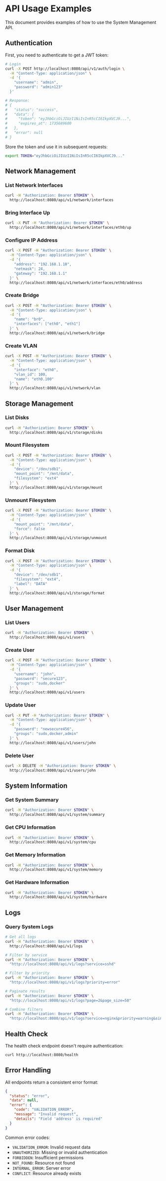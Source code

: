 # API Usage Examples

This document provides examples of how to use the System Management API.

## Authentication

First, you need to authenticate to get a JWT token:

```bash
# Login
curl -X POST http://localhost:8080/api/v1/auth/login \
  -H "Content-Type: application/json" \
  -d '{
    "username": "admin",
    "password": "admin123"
  }'

# Response:
# {
#   "status": "success",
#   "data": {
#     "token": "eyJhbGciOiJIUzI1NiIsInR5cCI6IkpXVCJ9...",
#     "expires_at": 1735689600
#   },
#   "error": null
# }
```

Store the token and use it in subsequent requests:

```bash
export TOKEN="eyJhbGciOiJIUzI1NiIsInR5cCI6IkpXVCJ9..."
```

## Network Management

### List Network Interfaces

```bash
curl -H "Authorization: Bearer $TOKEN" \
  http://localhost:8080/api/v1/network/interfaces
```

### Bring Interface Up

```bash
curl -X PUT -H "Authorization: Bearer $TOKEN" \
  http://localhost:8080/api/v1/network/interfaces/eth0/up
```

### Configure IP Address

```bash
curl -X POST -H "Authorization: Bearer $TOKEN" \
  -H "Content-Type: application/json" \
  -d '{
    "address": "192.168.1.10",
    "netmask": 24,
    "gateway": "192.168.1.1"
  }' \
  http://localhost:8080/api/v1/network/interfaces/eth0/address
```

### Create Bridge

```bash
curl -X POST -H "Authorization: Bearer $TOKEN" \
  -H "Content-Type: application/json" \
  -d '{
    "name": "br0",
    "interfaces": ["eth0", "eth1"]
  }' \
  http://localhost:8080/api/v1/network/bridge
```

### Create VLAN

```bash
curl -X POST -H "Authorization: Bearer $TOKEN" \
  -H "Content-Type: application/json" \
  -d '{
    "interface": "eth0",
    "vlan_id": 100,
    "name": "eth0.100"
  }' \
  http://localhost:8080/api/v1/network/vlan
```

## Storage Management

### List Disks

```bash
curl -H "Authorization: Bearer $TOKEN" \
  http://localhost:8080/api/v1/storage/disks
```

### Mount Filesystem

```bash
curl -X POST -H "Authorization: Bearer $TOKEN" \
  -H "Content-Type: application/json" \
  -d '{
    "device": "/dev/sdb1",
    "mount_point": "/mnt/data",
    "filesystem": "ext4"
  }' \
  http://localhost:8080/api/v1/storage/mount
```

### Unmount Filesystem

```bash
curl -X POST -H "Authorization: Bearer $TOKEN" \
  -H "Content-Type: application/json" \
  -d '{
    "mount_point": "/mnt/data",
    "force": false
  }' \
  http://localhost:8080/api/v1/storage/unmount
```

### Format Disk

```bash
curl -X POST -H "Authorization: Bearer $TOKEN" \
  -H "Content-Type: application/json" \
  -d '{
    "device": "/dev/sdb1",
    "filesystem": "ext4",
    "label": "DATA"
  }' \
  http://localhost:8080/api/v1/storage/format
```

## User Management

### List Users

```bash
curl -H "Authorization: Bearer $TOKEN" \
  http://localhost:8080/api/v1/users
```

### Create User

```bash
curl -X POST -H "Authorization: Bearer $TOKEN" \
  -H "Content-Type: application/json" \
  -d '{
    "username": "john",
    "password": "secure123",
    "groups": "sudo,docker"
  }' \
  http://localhost:8080/api/v1/users
```

### Update User

```bash
curl -X PUT -H "Authorization: Bearer $TOKEN" \
  -H "Content-Type: application/json" \
  -d '{
    "password": "newsecure456",
    "groups": "sudo,docker,admin"
  }' \
  http://localhost:8080/api/v1/users/john
```

### Delete User

```bash
curl -X DELETE -H "Authorization: Bearer $TOKEN" \
  http://localhost:8080/api/v1/users/john
```

## System Information

### Get System Summary

```bash
curl -H "Authorization: Bearer $TOKEN" \
  http://localhost:8080/api/v1/system/summary
```

### Get CPU Information

```bash
curl -H "Authorization: Bearer $TOKEN" \
  http://localhost:8080/api/v1/system/cpu
```

### Get Memory Information

```bash
curl -H "Authorization: Bearer $TOKEN" \
  http://localhost:8080/api/v1/system/memory
```

### Get Hardware Information

```bash
curl -H "Authorization: Bearer $TOKEN" \
  http://localhost:8080/api/v1/system/hardware
```

## Logs

### Query System Logs

```bash
# Get all logs
curl -H "Authorization: Bearer $TOKEN" \
  http://localhost:8080/api/v1/logs

# Filter by service
curl -H "Authorization: Bearer $TOKEN" \
  "http://localhost:8080/api/v1/logs?service=sshd"

# Filter by priority
curl -H "Authorization: Bearer $TOKEN" \
  "http://localhost:8080/api/v1/logs?priority=error"

# Paginate results
curl -H "Authorization: Bearer $TOKEN" \
  "http://localhost:8080/api/v1/logs?page=2&page_size=50"

# Combine filters
curl -H "Authorization: Bearer $TOKEN" \
  "http://localhost:8080/api/v1/logs?service=nginx&priority=warning&since=2024-01-01"
```

## Health Check

The health check endpoint doesn't require authentication:

```bash
curl http://localhost:8080/health
```

## Error Handling

All endpoints return a consistent error format:

```json
{
  "status": "error",
  "data": null,
  "error": {
    "code": "VALIDATION_ERROR",
    "message": "Invalid request",
    "details": "Field 'address' is required"
  }
}
```

Common error codes:
- `VALIDATION_ERROR`: Invalid request data
- `UNAUTHORIZED`: Missing or invalid authentication
- `FORBIDDEN`: Insufficient permissions
- `NOT_FOUND`: Resource not found
- `INTERNAL_ERROR`: Server error
- `CONFLICT`: Resource already exists
